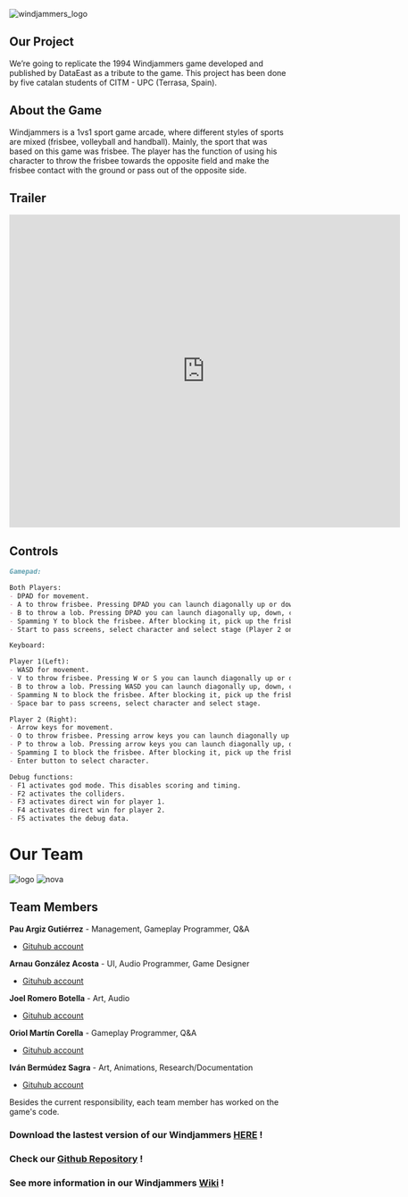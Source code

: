 ![windjammers_logo](https://user-images.githubusercontent.com/99950250/171996130-2330e767-ff34-444c-aacf-3424138b1fb3.png)

## Our Project
We’re going to replicate the 1994 Windjammers game developed and published by DataEast as a tribute to the game. This project has been done by five catalan students of CITM - UPC (Terrasa, Spain).

## About the Game
Windjammers is a 1vs1 sport game arcade, where different styles of sports are mixed (frisbee, volleyball and handball).  Mainly, the sport that was based on this game was frisbee.  The player has the function of using his character to throw the frisbee towards the opposite field and make the frisbee  contact with the ground or pass out of the opposite side.

## Trailer
<iframe width="700" height="560" src="https://www.youtube.com/embed/3yeyg30Bx5c" title="YouTube video player" frameborder="0" allowfullscreen></iframe>

## Controls

```markdown
Gamepad:

Both Players:
- DPAD for movement.
- A to throw frisbee. Pressing DPAD you can launch diagonally up or down respectively. Without the frisbee, do a dash movement.
- B to throw a lob. Pressing DPAD you can launch diagonally up, down, closer or further respectively.
- Spamming Y to block the frisbee. After blocking it, pick up the frisbee and press Y again to perform the super shot.
- Start to pass screens, select character and select stage (Player 2 only can select character). 

Keyboard:

Player 1(Left):
- WASD for movement.
- V to throw frisbee. Pressing W or S you can launch diagonally up or down respectively. Without the frisbee, do a dash movement.
- B to throw a lob. Pressing WASD you can launch diagonally up, down, closer or further respectively.
- Spamming N to block the frisbee. After blocking it, pick up the frisbee and press N again to perform the super shot.
- Space bar to pass screens, select character and select stage.

Player 2 (Right):
- Arrow keys for movement.
- O to throw frisbee. Pressing arrow keys you can launch diagonally up or down respectively. Without the frisbee, do a dash movement.
- P to throw a lob. Pressing arrow keys you can launch diagonally up, down, closer or further respectively.
- Spamming I to block the frisbee. After blocking it, pick up the frisbee and press I again to perform the super shot.
- Enter button to select character.

Debug functions:
- F1 activates god mode. This disables scoring and timing.
- F2 activates the colliders.
- F3 activates direct win for player 1.
- F4 activates direct win for player 2.
- F5 activates the debug data.
```

# Our Team
![logo](https://user-images.githubusercontent.com/99950250/171996703-98cfc287-27ad-4119-b9d0-2c5d8a3657ed.png)
![nova](https://user-images.githubusercontent.com/99950250/171996710-a613288d-f117-46f6-b8c0-039c82c0236e.jpg)

## Team Members

**Pau Argiz Gutiérrez** - Management, Gameplay Programmer, Q&A
- [Gituhub account](https://github.com/PauM4)

**Arnau González Acosta** - UI, Audio Programmer, Game Designer
- [Gituhub account](https://github.com/arinWald)

**Joel Romero Botella** - Art, Audio
- [Gituhub account](https://github.com/Joeltecke25)

**Oriol Martín Corella** - Gameplay Programmer, Q&A
- [Gituhub account](https://github.com/Urii98)

**Iván Bermúdez Sagra** - Art, Animations, Research/Documentation
- [Gituhub account](https://github.com/IvanBSupc)

Besides the current responsibility, each team member has worked on the game's code.


### Download the lastest version of our Windjammers [HERE](https://github.com/PauM4/Windjammers/releases/tag/%23life) !
### Check our [Github Repository](https://github.com/PauM4/Windjammers) !
### See more information in our Windjammers [Wiki](https://github.com/PauM4/Windjammers/wiki) !
